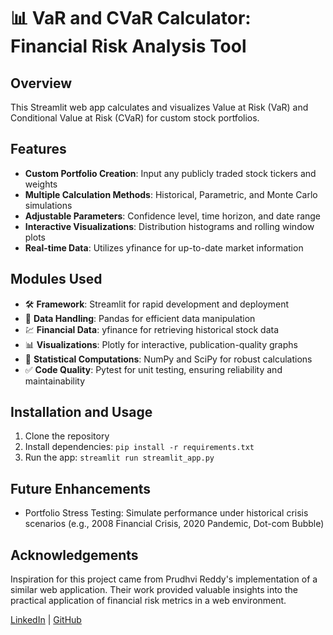 # 📊 VaR and CVaR Calculator: Financial Risk Analysis Tool

## Overview

This Streamlit web app calculates and visualizes Value at Risk (VaR) and Conditional Value at Risk (CVaR) for custom stock portfolios.

## Features

- **Custom Portfolio Creation**: Input any publicly traded stock tickers and weights
- **Multiple Calculation Methods**: Historical, Parametric, and Monte Carlo simulations
- **Adjustable Parameters**: Confidence level, time horizon, and date range
- **Interactive Visualizations**: Distribution histograms and rolling window plots
- **Real-time Data**: Utilizes yfinance for up-to-date market information

## Modules Used

- 🛠️ **Framework**: Streamlit for rapid development and deployment
- 🐼 **Data Handling**: Pandas for efficient data manipulation
- 💹 **Financial Data**: yfinance for retrieving historical stock data
- 📊 **Visualizations**: Plotly for interactive, publication-quality graphs
- 🧪 **Statistical Computations**: NumPy and SciPy for robust calculations
- ✅ **Code Quality**: Pytest for unit testing, ensuring reliability and maintainability

## Installation and Usage

1. Clone the repository
2. Install dependencies: `pip install -r requirements.txt`
3. Run the app: `streamlit run streamlit_app.py`

## Future Enhancements

- Portfolio Stress Testing: Simulate performance under historical crisis scenarios (e.g., 2008 Financial Crisis, 2020 Pandemic, Dot-com Bubble)

## Acknowledgements

Inspiration for this project came from Prudhvi Reddy's implementation of a similar web application. Their work provided valuable insights into the practical application of financial risk metrics in a web environment.

[LinkedIn](https://www.linkedin.com/in/khoshnaw) | [GitHub](https://github.com/gitrasheed)
